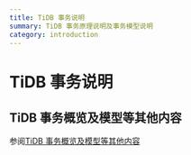 ```yaml
---
title: TiDB 事务说明
summary: TiDB 事务原理说明及事务模型说明
category: introduction
---
```


# TiDB 事务说明

## TiDB 事务概览及模型等其他内容

参阅[TiDB 事务概览及模型等其他内容](https://docs.pingcap.com/zh/tidb/stable/transaction-overview)

